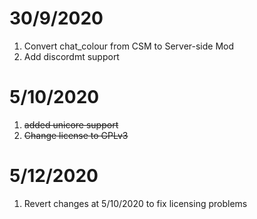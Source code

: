 # 30/9/2020
1. Convert chat_colour from CSM to Server-side Mod
2. Add discordmt support
# 5/10/2020
1. <s>added unicore support</s>
2. <s>Change license to GPLv3</s>
# 5/12/2020
1. Revert changes at 5/10/2020 to fix licensing problems
